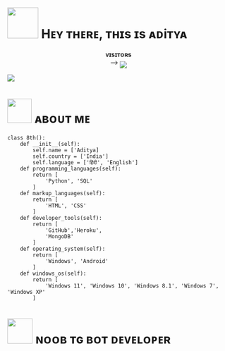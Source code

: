 

<h1> <img src="https://github.com/Adityakjha1/Adityakjha1/blob/master/resources/codes.webp" width="70px"> Hᴇʏ ᴛʜᴇʀᴇ, ᴛʜɪs ɪs ᴀᴅiᴛʏᴀ </h1>
<p align="center">
    <b>ᴠɪsɪᴛᴏʀs</b><br>
 -->    <img align="middle" src="https://profile-counter.glitch.me/Adityakjha1/count.svg" />
</p>

[<img src="https://github.com/Adityakjha1/Adityakjha1/blob/master/resources/hr.gif"/>](https://github.com/Anonymousr1025)

<h1> <img src="https://github.com/Adityakjha1/Adityakjha1/blob/master/resources/anon.webp" width="55px"> ᴀʙᴏᴜᴛ ᴍᴇ </h1>

```python3
class 8th():
    def __init__(self):
        self.name = ['Aditya]
        self.country = ['India']
        self.language = ['हिंदी', 'English']
    def programming_languages(self):
        return [
            'Python', 'SQL'
        ]
    def markup_languages(self):
        return [
            'HTML', 'CSS'
        ]
    def developer_tools(self):
        return [
            'GitHub','Heroku',
            'MongoDB'
        ]
    def operating_system(self):
        return [
            'Windows', 'Android'
        ]
    def windows_os(self):
        return [
            'Windows 11', 'Windows 10', 'Windows 8.1', 'Windows 7', 'Windows XP'
        ]
 ```
<h1> <img src = "https://github.com/Adityakjha1/Adityakjha1/blob/master/resources/analytics.webp" width="57px"> ɴᴏᴏʙ ᴛɢ ʙᴏᴛ ᴅᴇᴠᴇʟᴏᴘᴇʀ </h1>


